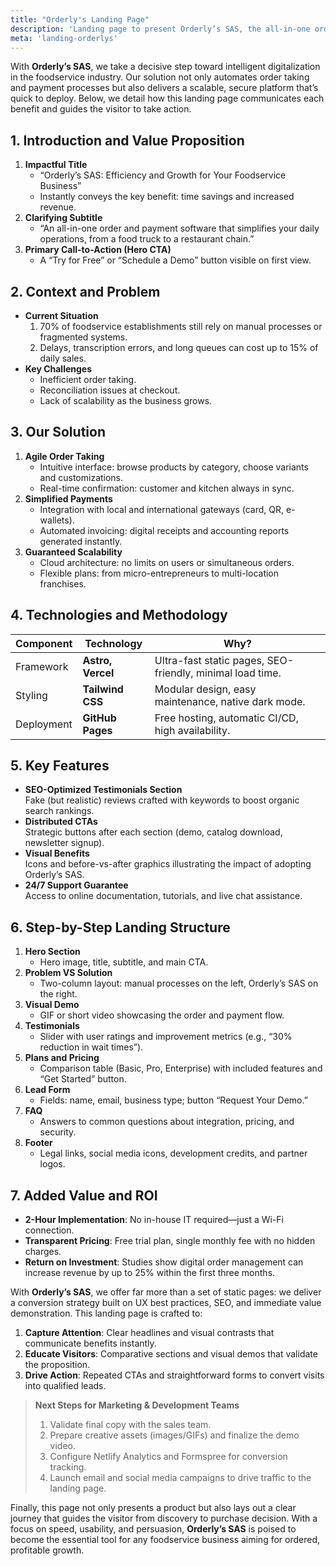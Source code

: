 ```yaml
---
title: "Orderly's Landing Page"
description: 'Landing page to present Orderly’s SAS, the all-in-one order and payment management solution designed to boost productivity and profitability for restaurants, food trucks, and street food chains.'
meta: 'landing-orderlys'
---
```


With **Orderly’s SAS**, we take a decisive step toward intelligent digitalization in the foodservice industry. Our solution not only automates order taking and payment processes but also delivers a scalable, secure platform that’s quick to deploy. Below, we detail how this landing page communicates each benefit and guides the visitor to take action.

## 1. Introduction and Value Proposition

1. **Impactful Title**
   - “Orderly’s SAS: Efficiency and Growth for Your Foodservice Business”
   - Instantly conveys the key benefit: time savings and increased revenue.
2. **Clarifying Subtitle**
   - “An all-in-one order and payment software that simplifies your daily operations, from a food truck to a restaurant chain.”
3. **Primary Call-to-Action (Hero CTA)**
   - A “Try for Free” or “Schedule a Demo” button visible on first view.

## 2. Context and Problem

- **Current Situation**
  1. 70% of foodservice establishments still rely on manual processes or fragmented systems.
  2. Delays, transcription errors, and long queues can cost up to 15% of daily sales.
- **Key Challenges**
  - Inefficient order taking.
  - Reconciliation issues at checkout.
  - Lack of scalability as the business grows.

## 3. Our Solution

1. **Agile Order Taking**
   - Intuitive interface: browse products by category, choose variants and customizations.
   - Real-time confirmation: customer and kitchen always in sync.
2. **Simplified Payments**
   - Integration with local and international gateways (card, QR, e-wallets).
   - Automated invoicing: digital receipts and accounting reports generated instantly.
3. **Guaranteed Scalability**
   - Cloud architecture: no limits on users or simultaneous orders.
   - Flexible plans: from micro-entrepreneurs to multi-location franchises.

## 4. Technologies and Methodology

| Component  | Technology        | Why?                                                      |
| ---------- | ----------------- | --------------------------------------------------------- |
| Framework  | **Astro, Vercel** | Ultra-fast static pages, SEO-friendly, minimal load time. |
| Styling    | **Tailwind CSS**  | Modular design, easy maintenance, native dark mode.       |
| Deployment | **GitHub Pages**  | Free hosting, automatic CI/CD, high availability.         |

## 5. Key Features

- **SEO-Optimized Testimonials Section**  
  Fake (but realistic) reviews crafted with keywords to boost organic search rankings.
- **Distributed CTAs**  
  Strategic buttons after each section (demo, catalog download, newsletter signup).
- **Visual Benefits**  
  Icons and before-vs-after graphics illustrating the impact of adopting Orderly’s SAS.
- **24/7 Support Guarantee**  
  Access to online documentation, tutorials, and live chat assistance.

## 6. Step-by-Step Landing Structure

1. **Hero Section**
   - Hero image, title, subtitle, and main CTA.
2. **Problem VS Solution**
   - Two-column layout: manual processes on the left, Orderly’s SAS on the right.
3. **Visual Demo**
   - GIF or short video showcasing the order and payment flow.
4. **Testimonials**
   - Slider with user ratings and improvement metrics (e.g., “30% reduction in wait times”).
5. **Plans and Pricing**
   - Comparison table (Basic, Pro, Enterprise) with included features and “Get Started” button.
6. **Lead Form**
   - Fields: name, email, business type; button “Request Your Demo.”
7. **FAQ**
   - Answers to common questions about integration, pricing, and security.
8. **Footer**
   - Legal links, social media icons, development credits, and partner logos.

## 7. Added Value and ROI

- **2-Hour Implementation**: No in-house IT required—just a Wi-Fi connection.
- **Transparent Pricing**: Free trial plan, single monthly fee with no hidden charges.
- **Return on Investment**: Studies show digital order management can increase revenue by up to 25% within the first three months.

With **Orderly’s SAS**, we offer far more than a set of static pages: we deliver a conversion strategy built on UX best practices, SEO, and immediate value demonstration. This landing page is crafted to:

1. **Capture Attention**: Clear headlines and visual contrasts that communicate benefits instantly.
2. **Educate Visitors**: Comparative sections and visual demos that validate the proposition.
3. **Drive Action**: Repeated CTAs and straightforward forms to convert visits into qualified leads.

> **Next Steps for Marketing & Development Teams**
>
> 1. Validate final copy with the sales team.
> 2. Prepare creative assets (images/GIFs) and finalize the demo video.
> 3. Configure Netlify Analytics and Formspree for conversion tracking.
> 4. Launch email and social media campaigns to drive traffic to the landing page.

Finally, this page not only presents a product but also lays out a clear journey that guides the visitor from discovery to purchase decision. With a focus on speed, usability, and persuasion, **Orderly’s SAS** is poised to become the essential tool for any foodservice business aiming for ordered, profitable growth.
